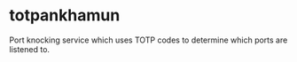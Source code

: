# totpankhamun
Port knocking service which uses TOTP codes to determine which ports are listened to.
